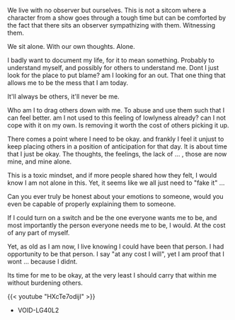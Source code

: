 We live with no observer but ourselves. This is not a sitcom where a character from a show goes through a tough time but can be comforted by the fact that there sits an observer sympathizing with them. Witnessing them. 

We sit alone. With our own thoughts. Alone.

I badly want to document my life, for it to mean something. Probably to understand myself, and possibly for others to understand me. Dont I just look for the place to put blame? am I looking for an out. That one thing that allows me to be the mess that I am today.

It'll always be others, it'll never be me.

Who am I to drag others down with me. To abuse and use them such that I can feel better. am I not used to this feeling of lowlyness already? can I not cope with it on my own. Is removing it worth the cost of others picking it up.

There comes a point where I need to be okay. and frankly I feel it unjust to keep placing others in a position of anticipation for that day. It is about time that I just be okay. The thoughts, the feelings, the lack of ... , those are now mine, and mine alone.

This is a toxic mindset, and if more people shared how they felt, I would know I am not alone in this. Yet, it seems like we all just need to "fake it" ... 

Can you ever truly be honest about your emotions to someone, would you even be capable of properly explaining them to someone. 

If I could turn on a switch and be the one everyone wants me to be, and most importantly the person everyone needs me to be, I would. At the cost of any part of myself.

Yet, as old as I am now, I live knowing I could have been that person. I had opportunity to be that person. I say "at any cost I will", yet I am proof that I wont ... because I didnt. 

Its time for me to be okay, at the very least I should carry that within me without burdening others.

{{< youtube "HXcTe7odijI" >}}

- VOID-LG40L2